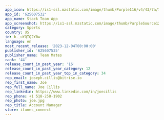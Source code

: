 ```yaml
---
app_icon: https://is1-ssl.mzstatic.com/image/thumb/Purple116/v4/43/7a/73/437a73c1-bc3e-55ad-31f9-c3461e3d2637/AppIcon-0-0-1x_U007emarketing-0-0-0-7-0-0-85-220.png/1024x1024bb.png
app_id: '625607532'
app_name: Stack Team App
app_screenshot: https://is1-ssl.mzstatic.com/image/thumb/PurpleSource126/v4/38/96/73/38967341-1d77-fad6-6ee3-fee58b4fa1d5/9f3fbd23-1437-46bf-925c-faf25c58c8fa_create_screen.png/1242x2688bb.png
category: Sports
country: US
id: b-_uYQTQ2Y0w
language: en
most_recent_release: '2023-12-04T00:00:00'
publisher_id: '625607535'
publisher_name: Team Mates
rank: '44'
release_count_in_past_year: '16'
release_count_in_past_year_category: 12
release_count_in_past_year_top_in_category: 34
rep_email: joseph.cillis@bitrise.io
rep_first_name: Joe
rep_full_name: Joe Cillis
rep_linkedin: https://www.linkedin.com/in/joecillis
rep_phone: +1 518-258-1902
rep_photo: joe.jpg
rep_title: Account Manager
store: itunes_connect
---
```

